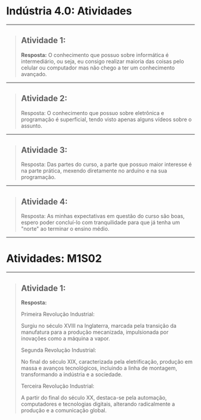 # Indústria 4.0: Atividades
---

> ## Atividade 1:
> **Resposta:** O conhecimento que possuo sobre informática é intermediário, ou seja, eu consigo realizar maioria das coisas pelo celular ou computador mas não chego a ter um conhecimento avançado.
---
> ## Atividade 2:
> Resposta: O conhecimento que possuo sobre eletrônica e programação é superficial, tendo visto apenas alguns vídeos sobre o assunto.
---
> ## Atividade 3:
> Resposta: Das partes do curso, a parte que possuo maior interesse é na parte prática, mexendo diretamente no arduíno e na sua programação.
---
> ## Atividade 4:
> Resposta: As minhas expectativas em questão do curso são boas, espero poder concluí-lo com tranquilidade para que já tenha um "norte" ao terminar o ensino médio.
---
# Atividades: M1S02
---
> ## Atividade 1: 
> **Resposta:**
> 
> Primeira Revolução Industrial:
> 
> Surgiu no século XVIII na Inglaterra, marcada pela transição da manufatura para a produção mecanizada, impulsionada por inovações como a máquina a vapor.
>
> Segunda Revolução Industrial:
>
> No final do século XIX, caracterizada pela eletrificação, produção em massa e avanços tecnológicos, incluindo a linha de montagem, transformando a indústria e a sociedade.
>
> Terceira Revolução Industrial:
>
> A partir do final do século XX, destaca-se pela automação, computadores e tecnologias digitais, alterando radicalmente a produção e a comunicação global.
